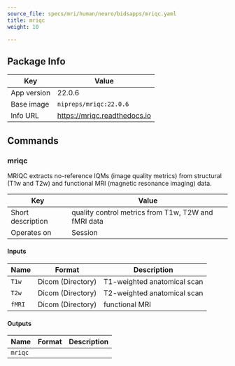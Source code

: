 ```yaml
---
source_file: specs/mri/human/neuro/bidsapps/mriqc.yaml
title: mriqc
weight: 10

---
```


## Package Info
|Key|Value|
|---|-----|
|App version|22.0.6|
|Base image|`nipreps/mriqc:22.0.6`|
|Info URL|https://mriqc.readthedocs.io|

## Commands
### mriqc
MRIQC extracts no-reference IQMs (image quality metrics) from
structural (T1w and T2w) and functional MRI (magnetic resonance
imaging) data.


|Key|Value|
|---|-----|
|Short description|quality control metrics from T1w, T2W and fMRI data|
|Operates on|Session|
#### Inputs
|Name|Format|Description|
|----|------|-----------|
|`T1w`|<span data-toggle="tooltip" data-placement="bottom" title="medimage:Dicom" aria-label="medimage:Dicom">Dicom (Directory)</span>|T1-weighted anatomical scan|
|`T2w`|<span data-toggle="tooltip" data-placement="bottom" title="medimage:Dicom" aria-label="medimage:Dicom">Dicom (Directory)</span>|T2-weighted anatomical scan|
|`fMRI`|<span data-toggle="tooltip" data-placement="bottom" title="medimage:Dicom" aria-label="medimage:Dicom">Dicom (Directory)</span>|functional MRI|

#### Outputs
|Name|Format|Description|
|----|------|-----------|
|`mriqc`|||

